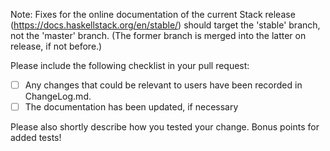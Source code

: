 Note: Fixes for the online documentation of the current Stack release
(https://docs.haskellstack.org/en/stable/) should target the 'stable' branch,
not the 'master' branch. (The former branch is merged into the latter on
release, if not before.)

Please include the following checklist in your pull request:

* [ ] Any changes that could be relevant to users have been recorded in ChangeLog.md.
* [ ] The documentation has been updated, if necessary

Please also shortly describe how you tested your change. Bonus points for added tests!

